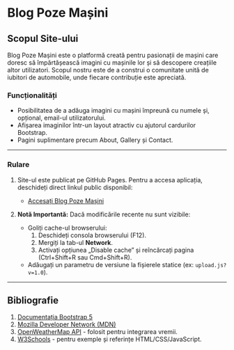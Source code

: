 # Blog Poze Mașini

## Scopul Site-ului
Blog Poze Mașini este o platformă creată pentru pasionații de mașini care doresc să împărtășească imagini cu mașinile lor și să descopere creațiile altor utilizatori. Scopul nostru este de a construi o comunitate unită de iubitori de automobile, unde fiecare contribuție este apreciată.

### Funcționalități
- Posibilitatea de a adăuga imagini cu mașini împreună cu numele și, opțional, email-ul utilizatorului.
- Afișarea imaginilor într-un layout atractiv cu ajutorul cardurilor Bootstrap.
- Pagini suplimentare precum About, Gallery și Contact.

---

### Rulare
1. Site-ul este publicat pe GitHub Pages. Pentru a accesa aplicația, deschideți direct linkul public disponibil:
   - [Accesați Blog Poze Mașini](https://username.github.io/blog-poze-masini/)

2. **Notă Importantă:** Dacă modificările recente nu sunt vizibile:
   - Goliți cache-ul browserului:
     1. Deschideți consola browserului (F12).
     2. Mergiți la tab-ul **Network**.
     3. Activați opțiunea „Disable cache” și reîncărcați pagina (Ctrl+Shift+R sau Cmd+Shift+R).
   - Adăugați un parametru de versiune la fișierele statice (ex: `upload.js?v=1.0`).

---

## Bibliografie
1. [Documentația Bootstrap 5](https://getbootstrap.com/docs/5.3/)
2. [Mozilla Developer Network (MDN)](https://developer.mozilla.org/)
3. [OpenWeatherMap API](https://openweathermap.org/api) - folosit pentru integrarea vremii.
4. [W3Schools](https://www.w3schools.com/) - pentru exemple și referințe HTML/CSS/JavaScript.
